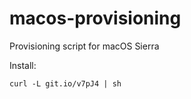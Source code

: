 # macos-provisioning
Provisioning script for macOS Sierra

Install:

```
curl -L git.io/v7pJ4 | sh
```
